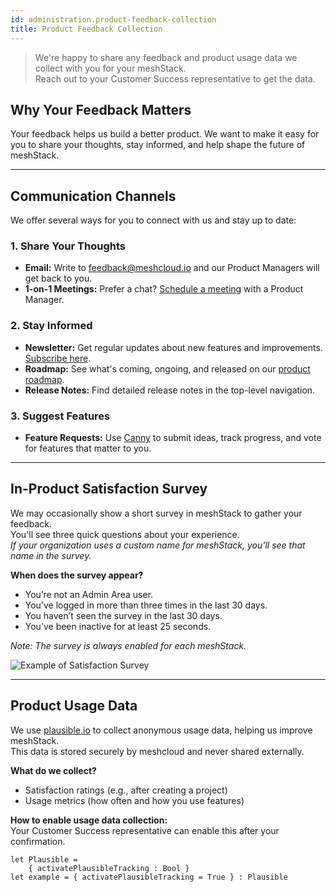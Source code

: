 ```yaml
---
id: administration.product-feedback-collection
title: Product Feedback Collection
---
```


> We're happy to share any feedback and product usage data we collect with you for your meshStack.  
> Reach out to your Customer Success representative to get the data.

## Why Your Feedback Matters

Your feedback helps us build a better product. We want to make it easy for you to share your thoughts, stay informed, and help shape the future of meshStack.

---

## Communication Channels

We offer several ways for you to connect with us and stay up to date:

### 1. Share Your Thoughts

- **Email:** Write to [feedback@meshcloud.io](mailto:feedback@meshcloud.io) and our Product Managers will get back to you.
- **1-on-1 Meetings:** Prefer a chat? [Schedule a meeting](https://calendar.google.com/calendar/u/0/appointments/schedules/AcZssZ3CKr5hOFH0vyReqOgXy4p5O7gF3oURG5FEP9ky9vr6AFGxaUG-Bc0UmSqbEduT14V5ccldBwKM) with a Product Manager.

### 2. Stay Informed

- **Newsletter:** Get regular updates about new features and improvements. [Subscribe here](https://www.meshcloud.io/en/product/).
- **Roadmap:** See what's coming, ongoing, and released on our [product roadmap](https://www.meshcloud.io/en/product/).
- **Release Notes:** Find detailed release notes in the top-level navigation.

### 3. Suggest Features

- **Feature Requests:** Use [Canny](https://meshcloud.canny.io) to submit ideas, track progress, and vote for features that matter to you.

---

## In-Product Satisfaction Survey

We may occasionally show a short survey in meshStack to gather your feedback.  
You'll see three quick questions about your experience.  
*If your organization uses a custom name for meshStack, you'll see that name in the survey.*

**When does the survey appear?**

- You’re not an Admin Area user.
- You’ve logged in more than three times in the last 30 days.
- You haven’t seen the survey in the last 30 days.
- You’ve been inactive for at least 25 seconds.

*Note: The survey is always enabled for each meshStack.*

![Example of Satisfaction Survey](/assets/feedback-survey-example.png)

---

## Product Usage Data

We use [plausible.io](https://plausible.io/data-policy) to collect anonymous usage data, helping us improve meshStack.  
This data is stored securely by meshcloud and never shared externally.

**What do we collect?**

- Satisfaction ratings (e.g., after creating a project)
- Usage metrics (how often and how you use features)

**How to enable usage data collection:**  
Your Customer Success representative can enable this after your confirmation.

```dhall
let Plausible =
    { activatePlausibleTracking : Bool }
let example = { activatePlausibleTracking = True } : Plausible
```

